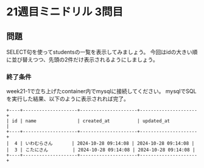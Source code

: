 # 21週目ミニドリル 3問目

## 問題

SELECT句を使ってstudentsの一覧を表示してみましょう。
今回はidの大きい順に並び替えつつ、先頭の2件だけ表示されるようにしましょう。

### 終了条件
week21-1で立ち上げたcontainer内でmysqlに接続してください。
mysqlでSQLを実行した結果、以下のように表示されれば完了。

```
+----+--------------------+---------------------+---------------------+
| id | name               | created_at          | updated_at          |
+----+--------------------+---------------------+---------------------+
|  4 | いわむらさん       | 2024-10-28 09:14:08 | 2024-10-28 09:14:08 |
|  3 | こたにさん         | 2024-10-28 09:14:08 | 2024-10-28 09:14:08 |
+----+--------------------+---------------------+---------------------+
```
